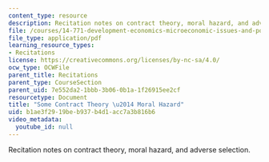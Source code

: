 ```yaml
---
content_type: resource
description: Recitation notes on contract theory, moral hazard, and adverse selection.
file: /courses/14-771-development-economics-microeconomic-issues-and-policy-models-fall-2008/b1ae3f2919beb937b4d1acc7a3b816b6_rec10.pdf
file_type: application/pdf
learning_resource_types:
- Recitations
license: https://creativecommons.org/licenses/by-nc-sa/4.0/
ocw_type: OCWFile
parent_title: Recitations
parent_type: CourseSection
parent_uid: 7e552da2-1bbb-3b06-0b1a-1f26915ee2cf
resourcetype: Document
title: "Some Contract Theory \u2014 Moral Hazard"
uid: b1ae3f29-19be-b937-b4d1-acc7a3b816b6
video_metadata:
  youtube_id: null
---
```

Recitation notes on contract theory, moral hazard, and adverse selection.